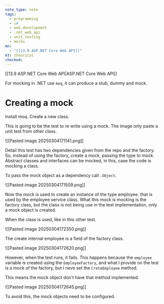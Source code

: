 ```yaml
---
note_type: note
tags:
  - programming
  - c#
  - web_development
  - .net_web_api
  - unit_testing
  - mocks
mn:
  - "[[13.9 ASP.NET Core Web API]]"
kt: theorical
checked:
---
```

[[13.9 ASP.NET Core Web API|ASP.NET Core Web API]]

For mocking in .NET use `moq`, it can produce a stub, dummy and mock. 

# Creating a mock
Install moq. Create a new class.  

This is going to be the test to re write using a mock. The image only paste a unit test from other class. 

![[Pasted image 20250304171141.png]]

Detail this test has two dependencies given from the repo and the factory. So, instead of using the factory, create a mock, passing the type to mock. Abstract classes and interfaces can be mocked, in this, case the code is mocking a class. 

To pass the mock object as a dependency call `.Object`.

![[Pasted image 20250304171509.png]]

Now the mock is used to create an instance of the type employee, that is used by the employee service class. What this mock is mocking is the factory class, but the class is not being use in the test implementation, only a mock object is created.

When the class is used, like in this other test. 

![[Pasted image 20250304172350.png]]

The create internal employee is a field of the factory class. 

![[Pasted image 20250304172620.png]]

However, when the test runs, it fails. This happens because the `employee` variable is created using the `EmployeeFactory`, and what I provide on the test is a mock of the factory, but I neve set the `CreteEmployee` method. 

This means the mock object don't have that method implemented.
 
![[Pasted image 20250304172645.png]]

To avoid this, the mock objects need to be configured. 